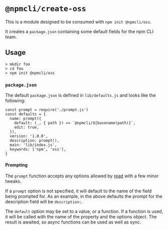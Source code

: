 # `@npmcli/create-oss`

This is a module designed to be consumed with `npm init @npmcli/oss`.

It creates a `package.json` containing some default fields for the npm CLI team.

## Usage

```
> mkdir foo
> cd foo
> npm init @npmcli/oss
```

### `package.json`

The default `package.json` is defined in `lib/defaults.js` and looks like the following:

```
const prompt = require('./prompt.js')
const defaults = {
  name: prompt({
    default: (_, { path }) => `@npmcli/${basename(path)}`,
    edit: true,
  }),
  version: '1.0.0',
  description: prompt(),
  main: 'lib/index.js',
  keywords: ['npm', 'oss'],
}
```

#### Prompting

The `prompt` function accepts any options allowed by [read](https://github.com/npm/read#readme)
with a few minor tweaks.

If a `prompt` option is not specified, it will default to the name of the field being prompted for.
As an example, in the above defaults the prompt for the description field will be `description:`.

The `default` option may be set to a value, or a function. If a function is used, it will be called
with the name of the property and the options object. The result is awaited, so async functions can
be used as well as sync.
